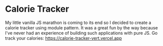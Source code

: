 # Calorie Tracker
My little vanilla JS marathon is coming to its end so I decided to create a calorie tracker using module pattern. It was a great fun by the way because I've never had an experience of building such applications with pure JS. Go track your calories: https://calorie-tracker-vert.vercel.app
